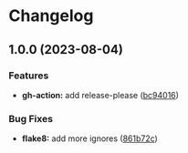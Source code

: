 # Changelog

## 1.0.0 (2023-08-04)


### Features

* **gh-action:** add release-please ([bc94016](https://github.com/pysan3/MLTemplate/commit/bc94016d2529bbf60011e71f917255ea7d2ff5f7))


### Bug Fixes

* **flake8:** add more ignores ([861b72c](https://github.com/pysan3/MLTemplate/commit/861b72c58e174a46d927853788fea8b88f176b00))
